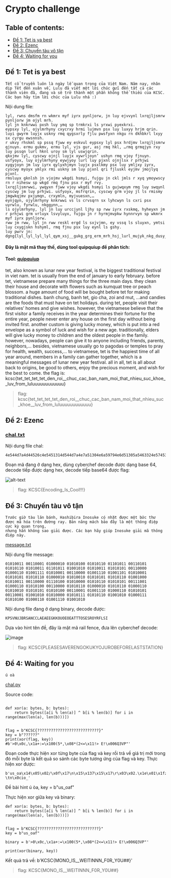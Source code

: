 # Crypto challenge

## Table of contents:
* [Đề 1: Tet is ya best](#Đề-1-tet-is-ya-best)
* [Đề 2: Ezenc](#Đề-2-ezenc)
* [Đề 3: Chuyến tàu vô tận ](#Đề-3-chuyến-tàu-vô-tận)
* [Đề 4: Waiting for you](#Đề-4-waiting-for-you)

## Đề 1: Tet is ya best
```
Tết cổ truyền luôn là ngày lễ quan trọng của Việt Nam. Năm nay, nhân dịp Tết đến xuân về, Lulu đã viết một lời chúc gửi đến tất cả các thành viên đã, đang và sẽ trở thành một phần không thể thiếu của KCSC. Các bạn hãy tìm lời chúc của Lulu nhá :)
```

Nội dung file: 

```
lyl, rwns dmsfm rn wkmrx myf iyrx pynljorw, jn luy ejvvynl lxrqjljsmrw pynljorw jm ojyl mrh.
lyl jn knkrwwi pxsh luy ymq sp trmkrxi ls yrxwi pyexkrxi. 
eypsxy lyl, ojylmrhyny cxycrxy hrmi lujmvn psx luy luxyy hrjm qrin. 
luyi gwyrm luyjx uskny rmq qygsxrly fjlu pwsfyxn nkgu rn dkhbkrl lxyy sx cyrgu ewsnnsh. 
r ukvy rhskml sp pssq fjww ey eskvul eypsxy lyl psx hrdjmv lxrqjljsmrw qjnuyn. ermu gukmv, ermu lyl, vjs gur, asj rmq hkl, …rmq grmqjyn rxy luy pssqn lurl hknl uroy sm lyl uswjqrin.
qkxjmv lyl, cyscwy ojnjl luyjx xywrljoyn’ ushyn rmq vjoy fjnuyn. 
usfyoyx, luy ojylmrhyny eywjyoy lurl luy pjxnl ojnjlsx r prhjwi xygyjoyn jm luy iyrx qylyxhjmyn luyjx psxlkmy psx luy ymljxy iyrx, cyscwy myoyx ymlyx rmi uskny sm luy pjxnl qri fjluskl eyjmv jmojlyq pjxnl. 
rmsluyx gknlsh jn vjojmv wkgdi hsmyi, fujgu jn ckl jmls r xyq ymoywscy rn r nihesw sp wkgd rmq fjnu psx r myf rvy. 
lxrqjljsmrwwi, ywqyxn fjww vjoy wkgdi hsmyi ls gujwqxym rmq luy swqynl cyscwy jm luy prhjwi. usfyoyx, msfrqrin, cyscwy grm vjoy jl ls rmismy jmgwkqjmv pxjymqn, crxymln, myjvuesxn,… 
eynjqyn, ojylmrhyny knkrwwi vs ls crvsqrn sx lyhcwyn ls cxri psx uyrwlu, fyrwlu, nkggynn,… 
ls ojylmrhyny, lyl jn luy urccjynl ljhy sp rww iyrx rxskmq, hyheyxn jm r prhjwi grm vrluyx lsvyluyx, fujgu jn r hyrmjmvpkw hynnrvyn sp wkmrx myf iyrx pynljorw. 
rww jm rww, lyl jn rww reskl ergd ls sxjvjmn, ey vssq ls sluyxn, ymtsi luy cxygjskn hshyml, rmq fjnu psx luy eynl ls gshy.
luy pwrv jn: dgng{lyl_lyl_lyl_lyl_qym_xsj__gukg_grg_erm_mrh_hsj_lurl_mujyk_nkg_dusy__wko_pxsh_wkwkkkkkkkkkkkk}

```
#### Đây là mật mã thay thế, dùng tool quipquiup để phân tích:
#### Tool: [quipquiup](https://quipqiup.com/)

tet, also known as lunar new year festival, is the biggest traditional festival in viet nam. tet is usually from the end of january to early february. before tet, vietnamese prepare many things for the three main days. they clean their house and decorate with flowers such as kumquat tree or peach blossom. a huge amount of food will be bought before tet for making traditional dishes. banh chung, banh tet, gio cha, zoi and mut, …and candies are the foods that must have on tet holidays. during tet, people visit their relatives’ homes and give wishes. however, the vietnamese believe that the first visitor a family receives in the year determines their fortune for the entire year, people never enter any house on the first day without being invited first. another custom is giving lucky money, which is put into a red envelope as a symbol of luck and wish for a new age. traditionally, elders will give lucky money to children and the oldest people in the family. however, nowadays, people can give it to anyone including friends, parents, neighbors,… besides, vietnamese usually go to pagodas or temples to pray for health, wealth, success,… to vietnamese, tet is the happiest time of all year around, members in a family can gather together, which is a meaningful messages of lunar new year festival. all in all, tet is all about back to origins, be good to others, enjoy the precious moment, and wish for the best to come. the flag is: kcsc{tet_tet_tet_tet_den_roi__chuc_cac_ban_nam_moi_that_nhieu_suc_khoe__luv_from_luluuuuuuuuuuuu}



>flag: kcsc{tet_tet_tet_tet_den_roi__chuc_cac_ban_nam_moi_that_nhieu_suc_khoe__luv_from_luluuuuuuuuuuuu}

## Đề 2: Ezenc

### [chal.txt](https://github.com/manhhuy2002/hello-world/blob/main/chal.txt)

Nội dung file chal:

```
4e544d7a4d44526c4e5451314d544d7a4e7a51304e6a59794e6d51305a5463324e5745304e7a5a6a4e7a553159544d784d7a6b305954597a4d7a457a4f5451304e6a497a4d6a4d354e7a4d304f54557a4e4455324f4459324e54457a5a444e6b

```

Đoạn mã đang ở dạng hex, dùng cyberchef decode được dạng base 64, decode tiếp được dạng hex, decode tiếp base64 được flag:

![alt-text](https://github.com/manhhuy2002/hello-world/blob/main/enzc.jpg)

>flag: KCSC{Encoding_Is_Cool!!!}


## Đề 3: Chuyến tàu vô tận

```
Trước giờ tàu lăn bánh, Hashibira Inosuke có nhặt được một bức thư được mã hóa trên đường ray. Bản năng mách bảo đây là một thông điệp cực kỳ quan trọng,
nhưng hắn không sao giải được. Các bạn hãy giúp Inosuke giải mã thông điệp này.

```

[message.txt](https://bcm.kcslab.asia/files/6c8821149270512d8eec40e2d3925230/message.txt?token=eyJ1c2VyX2lkIjo0MiwidGVhbV9pZCI6bnVsbCwiZmlsZV9pZCI6MjF9.Y9Nz6A.d-gjurlsGleWTM0P6EwuUOZsWX8)

Nội dung file message:
```
01010011 00110001 01000010 01010100 01010110 01101011 00110101 01010110 01010011 01101011 01001010 01010011 01010101 00110000 01000110 01001111 01010001 00110000 01001110 01001101 01010001 01010101 01010110 01000010 01010010 01010101 01010110 01001000 01010011 00110000 01110100 01010000 01010110 01010101 00111001 01000110 01010100 00110000 01010110 01000010 01010110 01000110 01010010 01010101 01010100 00110001 01001110 01000110 01010101 00110001 01001010 01010000 01010111 01010110 01001010 01000111 01010100 01000110 01001110 01001010
```
Nội dung file đang ở dạng binary, decode được: 

```
KPSVNUJBRSANCCLAEAEEGKKOUOEOEATTTOSESROYRFLSI
```
Dựa vào hint tên đề, đây là mật mã rail fence, đưa lên cyberchef decode:

![image](https://github.com/manhhuy2002/hello-world/blob/main/train.jpg)



>flag: KCSC{PLEASESAVERENGOKUKYOJUROBEFORELASTSTATION}

## Đề 4: Waiting for you

```
ú oà
```

[chal.py](https://bcm.kcslab.asia/files/2ccbf8d07cb891d9189ada78c3d57996/chal.py?token=eyJ1c2VyX2lkIjo0MiwidGVhbV9pZCI6bnVsbCwiZmlsZV9pZCI6NDd9.Y9N5Qg.ntzXVKodHBFaD3FsPXIwArvIblY)

Source code: 

```

def xor(a: bytes, b: bytes):
    return bytes([a[i % len(a)] ^ b[i % len(b)] for i in range(max(len(a), len(b)))])


flag = b"KCSC{???????????????????????????}"
key = b"??????"
print(xor(flag, key))
#b'>0\x0c,\x1a+:=\x100(5*,\x08*(2<=\x11!> E!\x006Q3VP"'

```
Đoạn code thực hiện xor từng byte của flag và key rồi trả về giá trị mới trong đó mỗi byte là kết quả so sánh các byte tương ứng của flag và key.
Thực hiện xor được: 

```
b'us_oa\x14\x05\x02/\x0f\x17\n\x15\x137\x15\x17\r\x03\x02.\x1e\x01\x1fz\x1e?\tn\x0cio_'

```
Đề bài hint ú òa, key = b"us_oaf"

Thực hiện xor giữa key và binary: 

```
def xor(a: bytes, b: bytes):
    return bytes([a[i % len(a)] ^ b[i % len(b)] for i in range(max(len(a), len(b)))])


flag = b"KCSC{???????????????????????????}"
key = b"us_oaf"

binary = b'>0\x0c,\x1a+:=\x100(5*,\x08*(2<=\x11!> E!\x006Q3VP"'

print(xor(binary, key))

```
Kết quả trả về: b'KCSC{MONO_IS__WEITINNN_F0R_Y0U##}'

>flag: KCSC{MONO_IS__WEITINNN_F0R_Y0U##}


